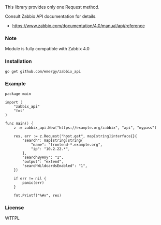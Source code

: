 This library provides only one Request method.

Consult Zabbix API documentation for details.

- https://www.zabbix.com/documentation/4.0/manual/api/reference

### Note

Module is fully compatible with Zabbix 4.0

### Installation

```bash
go get github.com/emergy/zabbix_api
```

### Example

```golang
package main

import (
    "zabbix_api"
    "fmt"
)

func main() {
    z := zabbix_api.New("https://example.org/zabbix", "api", "mypass")

    res, err := z.Request("host.get", map[string]interface{}{
        "search": map[string]string{
            "name": "frontend-*.example.org",
            "ip": "10.2.22.*",
        },
        "searchByAny": "1",
        "output": "extend",
        "searchWildcardsEnabled": "1",
    })

    if err != nil {
        panic(err)
    }

    fmt.Printf("%#v", res)
```

### License

WTFPL
